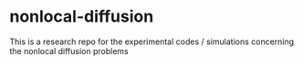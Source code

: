 # nonlocal-diffusion
This is a research repo for the experimental codes / simulations concerning the nonlocal diffusion problems
